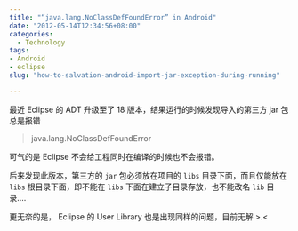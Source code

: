 ```yaml
---
title: "“java.lang.NoClassDefFoundError” in Android"
date: "2012-05-14T12:34:56+08:00"
categories:
  - Technology
tags:
- Android
- eclipse
slug: "how-to-salvation-android-import-jar-exception-during-running"

---
```


最近 Eclipse 的 ADT 升级至了 18 版本，结果运行的时候发现导入的第三方 jar
包总是报错

> java.lang.NoClassDefFoundError

可气的是 Eclipse 不会给工程同时在编译的时候也不会报错。

后来发现此版本，第三方的 `jar` 包必须放在项目的 `libs`
目录下面，而且仅能放在 `libs` 根目录下面，即不能在 `libs`
下面在建立子目录存放，也不能改名 `lib` 目录....

更无奈的是， Eclipse 的 User Library 也是出现同样的问题，目前无解 >.<
